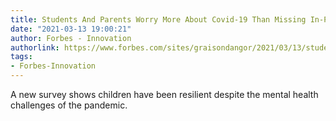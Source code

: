 ```yaml
---
title: Students And Parents Worry More About Covid-19 Than Missing In-Person School
date: "2021-03-13 19:00:21"
author: Forbes - Innovation
authorlink: https://www.forbes.com/sites/graisondangor/2021/03/13/students-and-parents-worry-more-about-covid-19-than-missing-in-person-school/
tags:
- Forbes-Innovation
---
```

A new survey shows children have been resilient despite the mental health challenges of the pandemic.